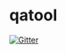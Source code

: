 # qatool

[![Gitter](https://badges.gitter.im/jimmymade/qatool.svg)](https://gitter.im/jimmymade/qatool?utm_source=badge&utm_medium=badge&utm_campaign=pr-badge&utm_content=badge)